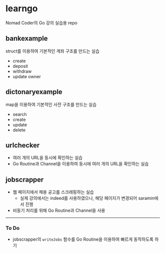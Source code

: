 # learngo

Nomad Coder의 Go 강의 실습용 repo

## bankexample

struct를 이용하여 기본적인 계좌 구조를 만드는 실습

- create
- deposit
- withdraw
- update owner

## dictonaryexample

map을 이용하여 기본적인 사전 구조를 만드는 실습

- search
- create
- update
- delete

## urlchecker

- 여러 개의 URL을 동시에 확인하는 실습
- Go Routine과 Channel을 이용하여 동시에 여러 개의 URL을 확인하는 실습

## jobscrapper

- 웹 페이지에서 채용 공고를 스크래핑하는 실습
  - 실제 강의에서는 indeed를 사용하였으나, 해당 페이지가 변경되어 saramin에서 진행
- 비동기 처리를 위해 Go Routine과 Channel을 사용

---

### To Do

- jobscrapper의 `writeJobs` 함수를 Go Routine을 이용하여 빠르게 동작하도록 하기
